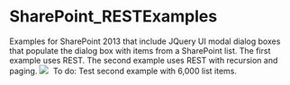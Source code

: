 # SharePoint_RESTExamples
Examples for SharePoint 2013 that include JQuery UI modal dialog boxes that populate the dialog box with items from a SharePoint list. The first example uses REST. The second example uses REST with recursion and paging.
<kbd>
 <img src="https://github.com/BeckyLash/SharePoint_RESTExamples/blob/master/RESTwithRecursion.PNG">
</kbd>
To do: Test second example with 6,000 list items.
